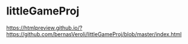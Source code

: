 # littleGameProj
https://htmlpreview.github.io/?https://github.com/bernasVeroli/littleGameProj/blob/master/index.html
